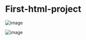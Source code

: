 # First-html-project
![image](https://user-images.githubusercontent.com/112831848/189035657-b3d52f64-d4c4-4793-b431-4b98e2bf114a.png)

![image](https://user-images.githubusercontent.com/112831848/189035702-5b44490f-c06c-4989-bc24-1fbc8c66694b.png)
